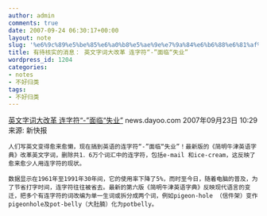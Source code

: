 ```yaml
---
author: admin
comments: true
date: 2007-09-24 06:30:17+00:00
layout: note
slug: '%e6%9c%89%e5%be%85%e6%a0%b8%e5%ae%9e%e7%9a%84%e6%b6%88%e6%81%af%ef%bc%9a-%e8%8b%b1%e6%96%87%e5%ad%97%e8%af%8d%e5%a4%a7%e6%94%b9%e9%9d%a9-%e8%bf%9e%e5%ad%97%e7%ac%a6%e2%80%9c-%e2%80%9d%e9%9d%a2'
title: 有待核实的消息： 英文字词大改革 连字符“-”面临“失业”
wordpress_id: 1204
categories:
- notes
- 不好归类
tags:
- 不好归类
---
```


[英文字词大改革 连字符“-”面临“失业”](http://news.dayoo.com/world/news/2007-09/23/content_3056636.htm)
news.dayoo.com 2007年09月23日 10:29来源: 新快报

    人们写英文变得愈来愈懒，现在搞到英语的连字符“-”面临“失业”！最新版的《简明牛津英语字典》改革英文字词，删除共1．6万个词汇中的连字符，包括e-mail 和ice-cream，这反映了愈来愈少人用连字符的现状。

    数据显示在1961年至1991年30年间，它的使用率下降了5%，而时至今日，随着电脑的普及，为了节省打字时间，连字符往往被省去。最新的第六版《简明牛津英语字典》反映现代语言的变迁，把多个有连字符的词改编为单一生词或拆分成两个词，例如pigeon-hole （信件架）变作pigeonhole及pot-belly（大肚腩）化为potbelly。
